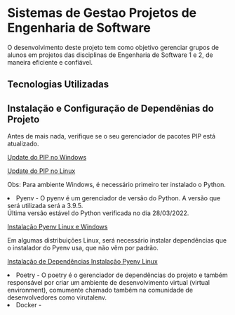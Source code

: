 # Sistemas de Gestao Projetos de Engenharia de Software
  O desenvolvimento deste projeto tem como objetivo gerenciar grupos de alunos em projetos das disciplinas de Engenharia de Software 1 e 2, de maneira eficiente
  e confiável.
  
 <h2> Tecnologias Utilizadas

<h2> Instalação e Configuração de Dependênias do Projeto</h2>
  
  Antes de mais nada, verifique se o seu gerenciador de pacotes PIP está atualizado.
  <p> <a href="https://datatofish.com/upgrade-pip/"> Update do PIP no Windows</a> </p>
  <p> <a href="https://www.nbshare.io/notebook/228803083/How-to-Upgrade-Python-PIP/">Update do PIP no Linux</a> </p>
  
  Obs: Para ambiente Windows, é necessário primeiro ter instalado o Python.
 
<li> Pyenv - O pyenv é um gerenciador de versão do Python. A versão que será utilizada será a 3.9.5. </li>
  Última versão estável do Python verificada no dia 28/03/2022.
  <p> <a href="https://realpython.com/intro-to-pyenv/">Instalação Pyenv Linux e Windows</a> </p>
  
  Em algumas distribuições Linux, será necessário instalar dependências que o instalador do Pyenv usa, que não
  vêm por padrão.
 
  <p> <a href="https://devguide.python.org/setup/#build-dependencies">Instalação de Dependências Instalação Pyenv Linux</a> </p>
  
<li> 
   Poetry - O poetry é o gerenciador de dependências do projeto e também responsável por criar um ambiente de desenvolvimento virtual
   (virtual environment), comumente chamado também na comunidade de desenvolvedores como virutalenv. 
  </li>

<li> 
  Docker - 
</li>
